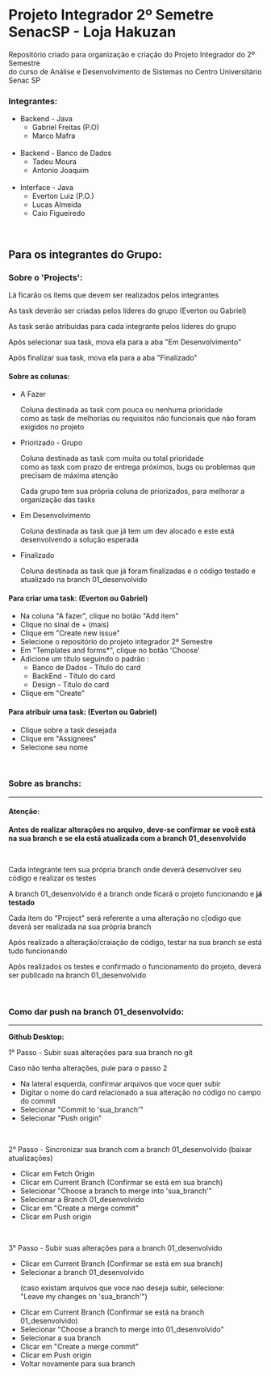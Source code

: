 # Projeto Integrador 2º Semetre SenacSP - Loja Hakuzan
Repositório criado para organização e criação do Projeto Integrador do 2º Semestre <br> do curso de Análise e Desenvolvimento de Sistemas no Centro Universitário Senac SP

<h3>Integrantes: </h3>
<ul>
  <li>Backend - Java
    <ul>
      <li>Gabriel Freitas (P.O)</li>
      <li>Marco Mafra</li>
    </ul>
  </li>
  <br>
  <li>Backend - Banco de Dados
    <ul>
      <li>Tadeu Moura</li>
      <li>Antonio Joaquim</li>
    </ul>
  </li>
   <br>
  <li>Interface - Java
    <ul>
      <li>Everton Luiz (P.O.)</li>
      <li>Lucas Almeida</li>
      <li>Caio Figueiredo</li> 
    </ul>
  </li>
</ul>

<br>

<h2>Para os integrantes do Grupo: </h2>

<h3>Sobre o 'Projects':</h3>
<p>Lá ficarão os items que devem ser realizados pelos integrantes</p>
<p>As task deverão ser criadas pelos líderes do grupo (Everton ou Gabriel)</p>
<p>As task serão atribuidas para cada integrante pelos líderes do grupo</p>
<p>Após selecionar sua task, mova ela para a aba "Em Desenvolvimento"</p>
<p>Após finalizar sua task, mova ela para a aba "Finalizado"</p>

<h4>Sobre as colunas: </h4>
<ul>
  <li>A Fazer
    <p>Coluna destinada as task com pouca ou nenhuma prioridade <br> como as task de melhorias ou requisitos não funcionais que não foram exigidos no projeto</p>
  </li>
  <li>Priorizado - Grupo
    <p>Coluna destinada as task com muita ou total prioridade <br> como as task com prazo de entrega próximos, bugs ou problemas que precisam de máxima atenção</p>
    <p>Cada grupo tem sua própria coluna de priorizados, para melhorar a organização das tasks</p>
  </li>
  <li>Em Desenvolvimento
    <p>Coluna destinada as task que já tem um dev alocado e este está desenvolvendo a solução esperada</p>
  </li>
  <li>Finalizado
    <p>Coluna destinada as task que já foram finalizadas e o código testado e atualizado na branch 01_desenvolvido </p>
  </li>
</ul>


<h4>Para criar uma task: (Everton ou Gabriel)</h4>
<ul>
  <li>Na coluna "A fazer", clique no botão "Add item"</li>
  <li>Clique no sinal de + (mais)</li>
  <li>Clique em "Create new issue"</li>
  <li>Selecione o repositório do projeto integrador 2º Semestre</li>
  <li>Em "Templates and forms*", clique no botão 'Choose'</li>
  <li>Adicione um título seguindo o padrão : 
    <ul>
      <li>Banco de Dados - Título do card</li>
      <li>BackEnd - Título do card</li>
      <li>Design - Título do card</li>
    </ul>
  </li>
  <li>Clique em "Create"</li>
</ul>

<h4>Para atribuir uma task: (Everton ou Gabriel)</h4>
<ul>
  <li>Clique sobre a task desejada</li>
  <li>Clique em "Assignees"</li>
  <li>Selecione seu nome</li>
</ul>
<br>

<h3>Sobre as branchs:</h3>
<hr>
<h4>Atenção:</h4>
<p>
  <strong>Antes de realizar alterações no arquivo, deve-se confirmar se você está na sua branch e se ela está atualizada com a branch 01_desenvolvido</strong>
</p>
<br>

<p>Cada integrante tem sua própria branch onde deverá desenvolver seu código e realizar os testes</p>
<p>A branch 01_desenvolvido é a branch onde ficará o projeto funcionando e <strong>já testado</strong></p>
<p>Cada item do "Project" será referente a uma alteração no c[odigo que deverá ser realizada na sua própria branch</p>
<p>Após realizado a alteração/craiação de código, testar na sua branch se está tudo funcionando</p>
<p>Após realizados os testes e confirmado o funcionamento do projeto, deverá ser publicado na branch 01_desenvolvido</p>
<br>

<h3>Como dar push na branch 01_desenvolvido:</h3>
<hr>

<strong>Github Desktop:</strong>
<p> 1° Passo - Subir suas alterações para sua branch no git</p>
<p>Caso não tenha alterações, pule para o passo 2</p>
<ul>
  <li>Na lateral esquerda, confirmar arquivos que voce quer subir</li>
  <li>Digitar o nome do card relacionado a sua alteração no código no campo do commit</li>
  <li>Selecionar "Commit to 'sua_branch'"</li>
  <li>Selecionar "Push origin"</li>
</ul>
<br>

<p> 2° Passo - Sincronizar sua branch com a branch 01_desenvolvido (baixar atualizações)</p>
<ul>
  <li>Clicar em Fetch Origin</li>
  <li>Clicar em Current Branch (Confirmar se está em sua branch)</li>
  <li>Selecionar "Choose a branch to merge into 'sua_branch'"</li>
  <li>Selecionar a Branch 01_desenvolvido</li>
  <li>Clicar em "Create a merge commit"</li>
  <li>Clicar em Push origin</li>
</ul>
<br>

<p> 3° Passo - Subir suas alterações para a branch 01_desenvolvido</p>
<ul>
  <li>Clicar em Current Branch (Confirmar se está em sua branch)</li>
  <li>Selecionar a branch 01_desenvolvido </li>
  <p>(caso existam arquivos que voce nao deseja subir, selecione: 
    <br>"Leave my changes on 'sua_branch'")</p>
  <li>Clicar em Current Branch (Confirmar se está na branch 01_desenvolvido)</li>
  <li>Selecionar "Choose a branch to merge into 01_desenvolvido"</li>
  <li>Selecionar a sua branch</li>
  <li>Clicar em "Create a merge commit"</li>
  <li>Clicar em Push origin</li>
  <li>Voltar novamente para sua branch</li>
</ul>
